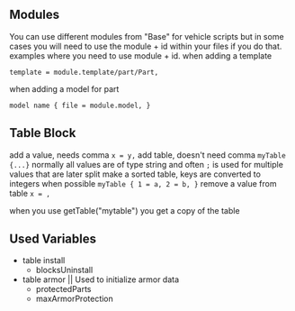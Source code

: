 
## Modules
You can use different modules from "Base" for vehicle scripts but in some cases you will need to use the module + id within your files if you do that. 
examples where you need to use module + id.
when adding a template
```
template = module.template/part/Part,
```
when adding a model for part
```
model name { file = module.model, }
```

## Table Block

add a value, needs comma 
`x = y,` 
add table, doesn't need comma 
`myTable {...}` 
normally all values are of type string and often `;` is used for multiple values that are later split
make a sorted table, keys are converted to integers when possible 
`myTable { 1 = a, 2 = b, }` 
remove a value from table 
`x = ,` 

when you use getTable("mytable") you get a copy of the table

## Used Variables

- table install
    - blocksUninstall
- table armor || Used to initialize armor data
    - protectedParts
    - maxArmorProtection